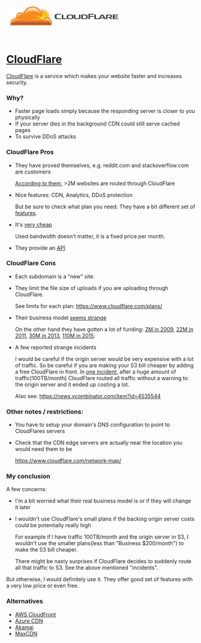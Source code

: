 ![CloudFlare logo](img/cloudflare-logo.png)

<br>

# [CloudFlare](https://www.cloudflare.com/)

[CloudFlare](https://www.cloudflare.com/) is a service which makes your website
faster and increases security.

### Why?

* Faster page loads simply because the responding server is closer to you physically
* If your server dies in the background CDN could still serve cached pages
* To survive DDoS attacks

### CloudFlare Pros

* They have proved themselves, e.g. reddit.com and stackoverflow.com are customers

    [According to them](https://www.cloudflare.com/customers/), >2M websites are
    routed through CloudFlare

* Nice features: CDN, Analytics, DDoS protection

    But be sure to check what plan you need. They have a bit different set of
    [features](https://www.cloudflare.com/plans/).

* It's [very cheap](https://www.cloudflare.com/plans/)

    Used bandwidth doesn't matter, it is a fixed price per month.

* They provide an [API](https://api.cloudflare.com/)

### CloudFlare Cons

* Each subdomain is a "new" site.
* They limit the file size of uploads if you are uploading through CloudFlare.

    See limits for each plan: https://www.cloudflare.com/plans/

* Their business model [seems strange](https://www.bizety.com/2014/02/17/cloudflare-business-model/)

    On the other hand they have gotten a lot of funding:
    [2M in 2009](https://www.crunchbase.com/organization/Cloudflare),
    [22M in 2011](http://techcrunch.com/2012/09/03/from-disrupt-runner-up-to-22-million-in-funding-cloudflare-tells-all/),
    [30M in 2013](http://techcrunch.com/2013/12/17/cloudflare-reveals-50m-round-from-union-square-ventures/),
    [110M in 2015](http://techcrunch.com/2015/09/22/cloudflare-locks-down-110m-from-fidelity-microsoft-google-baidu-and-qualcomm/).

* A few reported strange incidents

    I would be careful if the origin server would be very expensive with
    a lot of traffic. So be careful if you are making your S3 bill cheaper
    by adding a free CloudFlare in front. In [one incident](https://news.ycombinator.com/item?id=5214480),
    after a huge amount of traffic(100TB/month) CloudFlare routed all traffic without a warning
    to the origin server and it ended up costing a lot.

    Also see: https://news.ycombinator.com/item?id=4535544

### Other notes / restrictions:

* You have to setup your domain's DNS configuration to point to CloudFlares servers
* Check that the CDN edge servers are actually near the location you would need them to be

    https://www.cloudflare.com/network-map/


### My conclusion

A few concerns:

* I'm a bit worried what their real business model is or if they will change it later
* I wouldn't use CloudFlare's small plans if the backing origin server costs could be potentially really high

    For example if I have traffic 100TB/month and the origin server in S3, I wouldn't
    use the smaller plans(less than "Business $200/month") to make the S3 bill cheaper.

    There might be nasty surprises if CloudFlare decides to suddenly route
    all that traffic to S3. See the above mentioned "incidents".

But otherwise, I would definitely use it. They offer good set of features with
a very low price or even free.

### Alternatives

* [AWS CloudFront](https://aws.amazon.com/cloudfront/)
* [Azure CDN](https://azure.microsoft.com/en-us/services/cdn/)
* [Akamai](https://www.akamai.com/us/en/cdn.jsp)
* [MaxCDN](https://www.maxcdn.com/)
